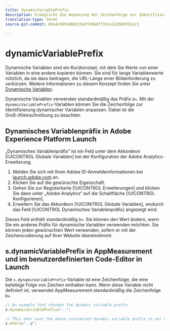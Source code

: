 ```yaml
---
title: dynamicVariablePrefix
description: Ermöglicht die Anpassung der Zeichenfolge zur Identifizierung dynamischer Variablen.
translation-type: tm+mt
source-git-commit: 03a4c0d5e080219a7fd96dff33ce122669351ac3

---
```



# dynamicVariablePrefix

Dynamische Variablen sind ein Kurzkonzept, mit dem Sie Werte von einer Variablen in eine andere kopieren können. Sie sind für lange Variablenwerte nützlich, da sie dazu beitragen, die URL-Länge einer Bildanforderung zu verkürzen. Weitere Informationen zu diesem Konzept finden Sie unter [Dynamische Variablen](../page-vars/dynamic-variables.md).

Dynamische Variablen verwenden standardmäßig das Präfix `D=`. Mit der `dynamicVariablePrefix`-Variablen können Sie die Zeichenfolge zur Identifizierung dynamischer Variablen anpassen. Dabei ist die Groß-/Kleinschreibung zu beachten.

## Dynamisches Variablenpräfix in Adobe Experience Platform Launch

„Dynamisches Variablenpräfix“ ist ein Feld unter dem Akkordeon [!UICONTROL Globale Variablen] bei der Konfiguration der Adobe Analytics-Erweiterung.

1. Melden Sie sich mit Ihren Adobe ID-Anmeldeinformationen bei [launch.adobe.com](https://launch.adobe.com) an.
2. Klicken Sie auf die gewünschte Eigenschaft.
3. Gehen Sie zur Registerkarte [!UICONTROL Erweiterungen] und klicken Sie dann unter „Adobe Analytics“ auf die Schaltfläche [!UICONTROL Konfigurieren].
4. Erweitern Sie das Akkordeon [!UICONTROL Globale Variablen], wodurch das Feld [!UICONTROL Dynamisches Variablenpräfix] angezeigt wird.

Dieses Feld enthält standardmäßig `D=`. Sie können den Wert ändern, wenn Sie ein anderes Präfix für dynamische Variablen verwenden möchten. Sie können jeden gewünschten Wert verwenden, sofern er mit der Zeichencodierung auf Ihrer Website übereinstimmt.

## s.dynamicVariablePrefix in AppMeasurement und im benutzerdefinierten Code-Editor in Launch

Die `s.dynamicVariablePrefix`-Variable ist eine Zeichenfolge, die eine beliebige Folge von Zeichen enthalten kann. Wenn diese Variable nicht definiert ist, verwendet AppMeasurement standardmäßig die Zeichenfolge `D=`.

```js
// An example that changes the dynamic variable prefix
s.dynamicVariablePrefix="..";

// This eVar uses the above customized dynamic variable prefix to set eVar to page URL
s.eVar1="..g";
```
